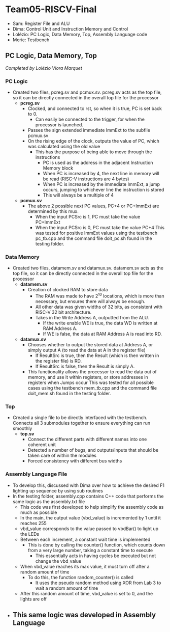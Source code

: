 # Team05-RISCV-Final

- Sam: Register File and ALU
- Dima: Control Unit and Instruction Memory and Control
- Lolézio: PC Logic, Data Memory, Top, Assembly Language code
- Meric: Testbench


## PC Logic, Data Memory, Top
_Completed by Lolézio Viora Marquet_

### PC Logic
- Created two files, pcreg.sv and pcmux.sv. pcreg.sv acts as the top file, so it can be directly connected in the overall top file for the processor
  - **pcreg.sv**
    - Clocked, and connected to rst, so when it is true, PC is set back to 0.
      - Can easily be connected to the trigger, for when the processor is launched.
    - Passes the sign extended immediate ImmExt to the subfile pcmux.sv
    - On the rising edge of the clock, outputs the value of PC, which was calculated using the old value
      - This has the purpose of being able to move through the instructions
        - PC is used as the address in the adjacent Instruction Memory block
        - When PC is increased by 4, the next line in memory will be read (RISC-V instructions are 4 bytes)
        - When PC is increased by the immediate ImmExt, a jump occurs, jumping to whichever line the instruction is stored
        -   This will always be a multiple of 4
  - **pcmux.sv**
    - The above 2 possible next PC values, PC+4 or PC+ImmExt are determined by this mux.
      - When the input PCSrc is 1, PC must take the value PC+ImmExt
      - When the input PCSrc is 0, PC must take the value PC+4
This was tested for positive ImmExt values using the testbench pc_tb.cpp and the command file doit_pc.sh found in the testing folder.

### Data Memory
- Created two files, datamem.sv and datamux.sv. datamem.sv acts as the top file, so it can be directly connected in the overall top file for the processor
  - **datamem.sv**
    - Creation of clocked RAM to store data
      - The RAM was made to have $2^10$ locations, which is more than necessary, but ensures there will always be enough.
      - All other data was given widths of 32 bits, as consistent with RISC-V 32 bit architecture.
      - Takes in the Write Address A, outputted from the ALU.
        - If the write enable WE is true, the data WD is written at RAM Address A.
        - If WE is false, the data at RAM Address A is read into RD.
  - **datamux.sv**
    - Chooses whether to output the stored data at Address A, or simply output A (to read the data at A in the register file)
      - If ResultSrc is true, then the Result (which is then written in the register file) is RD.
      - If ResultSrc is false, then the Result is simply A.
    - This functionality allows the processor to read the data out of memory, and use it within registers, or store addresses in registers when Jumps occur
This was tested for all possible cases using the testbench mem_tb.cpp and the command file doit_mem.sh found in the testing folder.

### Top
- Created a single file to be directly interfaced with the testbench. Connects all 3 submodules together to ensure everything can run smoothly
  - **top.sv**
    - Connect the different parts with different names into one coherent unit
    - Detected a number of bugs, and outputs/inputs that should be taken care of within the modules
    - Forced consistency with different bus widths

### Assembly Language File
- To develop this, discussed with Dima over how to achieve the desired F1 lighting up sequence by using sub routines
- In the testing folder, assembly.cpp contains C++ code that performs the same logic as the assembly.txt file
  -  This code was first developed to help simplify the assembly code as much as possible
  -  In the main, the output value (vbd_value) is incremented by 1 until it reaches 255
    -  vbd_value corresponds to the value passed to vbdBar() to light up the LEDs
  - Between each increment, a constant wait time is implemented
    - This is done by calling the counter() function, which counts down from a very large number, taking a constant time to execute
      - This essentially acts in having cycles be executed but not change the vbd_value
  - When vbd_value reaches its max value, it must turn off after a random amount of time
    - To do this, the function random_counter() is called
      - It uses the pseudo random method using XOR from Lab 3 to wait a random amount of time
  - After this random amount of time, vbd_value is set to 0, and the lights are off
- This same logic was developed in Assembly Language
  - 




